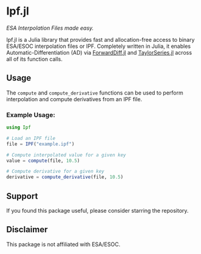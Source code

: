 # Ipf.jl

_ESA Interpolation Files made easy._

Ipf.jl is a Julia library that provides fast and allocation-free access to binary ESA/ESOC interpolation files or IPF. Completely written in Julia, it enables Automatic-Differentiation (AD) via [ForwardDiff.jl](https://github.com/JuliaDiff/ForwardDiff.jl) and [TaylorSeries.jl](https://github.com/JuliaDiff/TaylorSeries.jl) across all of its function calls. 

## Usage

The `compute` and `compute_derivative` functions can be used to perform interpolation and compute derivatives from an IPF file.

### Example Usage:

```julia
using Ipf

# Load an IPF file
file = IPF("example.ipf")

# Compute interpolated value for a given key
value = compute(file, 10.5)

# Compute derivative for a given key
derivative = compute_derivative(file, 10.5)
```

## Support
If you found this package useful, please consider starring the repository. 

## Disclaimer 
This package is not affiliated with ESA/ESOC.